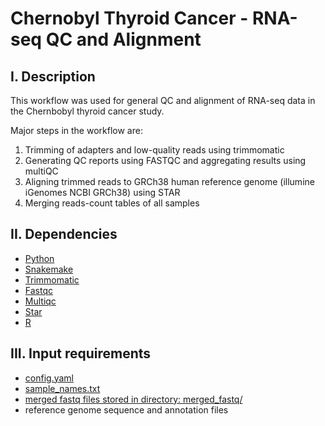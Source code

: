 # Chernobyl Thyroid Cancer - RNA-seq QC and Alignment
## I. Description
This workflow was used for general QC and alignment of RNA-seq data in the Chernbobyl thyroid cancer study.

Major steps in the workflow are:
1) Trimming of adapters and low-quality reads using trimmomatic
2) Generating QC reports using FASTQC and aggregating results using multiQC
3) Aligning trimmed reads to GRCh38 human reference genome (illumine iGenomes NCBI GRCh38) using STAR
4) Merging reads-count tables of all samples
## II. Dependencies
* [Python](https://www.python.org)
* [Snakemake](https://snakemake.readthedocs.io/en/stable/)
* [Trimmomatic](http://www.usadellab.org/cms/?page=trimmomatic)
* [Fastqc](https://www.bioinformatics.babraham.ac.uk/projects/fastqc/)
* [Multiqc](https://multiqc.info)
* [Star](https://github.com/alexdobin/STAR)
* [R](https://www.r-project.org)
## III. Input requirements
* [config.yaml](https://github.com/NCI-CGR/ChernobylThyroidCancer-RNAseq/blob/main/config.yaml)
* [sample_names.txt](https://github.com/NCI-CGR/ChernobylThyroidCancer-RNAseq/blob/main/sample_names.txt)
* [merged fastq files stored in directory: merged_fastq/](https://github.com/NCI-CGR/ChernobylThyroidCancer-RNAseq/tree/main/merged_fastq)
* reference genome sequence and annotation files
